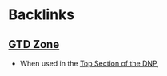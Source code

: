 
# Backlinks
## [GTD Zone](<GTD Zone.md>)
- When used in the [Top Section of the DNP](<Top Section of the DNP.md>),

